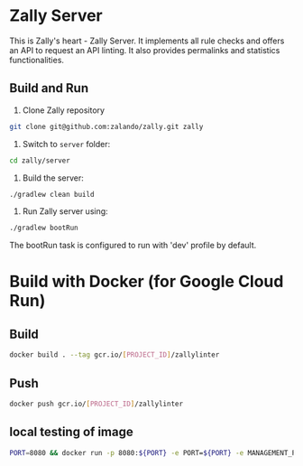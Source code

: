# Zally Server

This is Zally's heart - Zally Server. It implements all rule checks and offers an
API to request an API linting. It also provides permalinks and statistics functionalities.

## Build and Run

1. Clone Zally repository

```bash
git clone git@github.com:zalando/zally.git zally
```

1. Switch to `server` folder:

```bash
cd zally/server
```

1. Build the server:

```bash
./gradlew clean build
```

1. Run Zally server using:

```bash
./gradlew bootRun
```

The bootRun task is configured to run with 'dev' profile by default.

# Build with Docker (for Google Cloud Run)

## Build

```bash
docker build . --tag gcr.io/[PROJECT_ID]/zallylinter
```

## Push

```bash
docker push gcr.io/[PROJECT_ID]/zallylinter
```

## local testing of image
```bash
PORT=8080 && docker run -p 8080:${PORT} -e PORT=${PORT} -e MANAGEMENT_PORT=7979 gcr.io/[PROJECT_ID]/zallylinter
```



